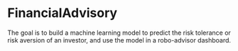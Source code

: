 # FinancialAdvisory
The goal is to build a machine learning model to predict the risk tolerance or risk aversion of an investor, and use the model in a robo-advisor dashboard.
